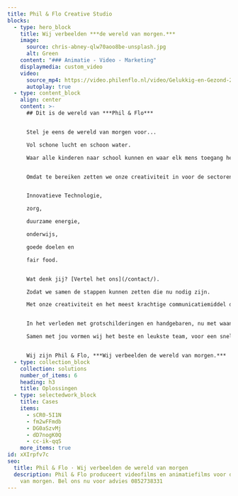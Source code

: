 ```yaml
---
title: Phil & Flo Creative Studio
blocks:
  - type: hero_block
    title: Wij verbeelden ***de wereld van morgen.***
    image:
      source: chris-abney-qlw70aoo8be-unsplash.jpg
      alt: Green
    content: "### Animatie - Video - Marketing"
    displaymedia: custom_video
    video:
      source_mp4: https://video.philenflo.nl/video/Gelukkig-en-Gezond-2021-gewenst-.mp4
      autoplay: true
  - type: content_block
    align: center
    content: >-
      ## Dit is de wereld van ***Phil & Flo***


      Stel je eens de wereld van morgen voor...

      Vol schone lucht en schoon water.

      Waar alle kinderen naar school kunnen en waar elk mens toegang heeft tot de beste zorg.


      Omdat te bereiken zetten we onze creativiteit in voor de sectoren die in onze ogen het verschil gaan maken;


      Innovatieve Technologie, 

      zorg, 

      duurzame energie, 

      onderwijs,

      goede doelen en

      fair food.


      Wat denk jij? [Vertel het ons](/contact/).

      Zodat we samen de stappen kunnen zetten die nu nodig zijn.

      Met onze creativiteit en het meest krachtige communicatiemiddel dat onze voorouders al gebruikten: visualisatie.


      In het verleden met grotschilderingen en handgebaren, nu met waanzinnige 3D animaties, Virtual Reality en interactieve video’s.

      Samen met jou vormen wij het beste en leukste team, voor een snelle transitie naar een mooie toekomst.


      Wij zijn Phil & Flo, ***Wij verbeelden de wereld van morgen.***
  - type: collection_block
    collection: solutions
    number_of_items: 6
    heading: h3
    title: Oplossingen
  - type: selectedwork_block
    title: Cases
    items:
      - sCR0-5I1N
      - fm2wFFmdb
      - DG0aSzvMj
      - dD7nogK0Q
      - cc-ik-qqS
    more_items: true
id: xXIrpfv7c
seo:
  title: Phil & Flo · Wij verbeelden de wereld van morgen
  description: Phil & Flo produceert videofilms en animatiefilms voor de wereld
    van morgen. Bel ons nu voor advies 0852738331
---
```

